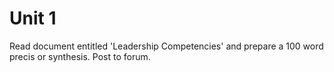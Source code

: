 # Unit 1



Read document entitled 'Leadership Competencies' and prepare a 100 word precis or synthesis.  Post to forum. 

